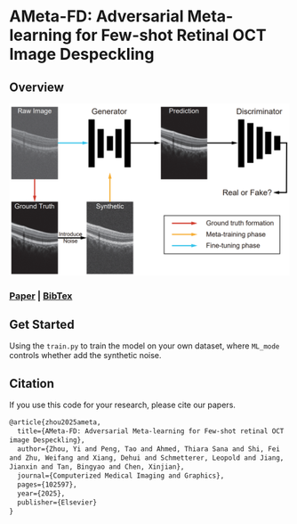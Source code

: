 # AMeta-FD: Adversarial Meta-learning for Few-shot Retinal OCT Image Despeckling

## Overview

<center>
<img src="./Figure/Overview.jpg">
</center>

###  [Paper](https://www.sciencedirect.com/science/article/abs/pii/S0895611125001065) | [BibTex](#jump1)
## Get Started

Using the ```train.py``` to train the model on your own dataset, where ```ML_mode``` controls whether add the synthetic noise. 

<span id="jump1"></span>
## Citation
If you use this code for your research, please cite our papers. 
```
@article{zhou2025ameta,
  title={AMeta-FD: Adversarial Meta-learning for Few-shot retinal OCT image Despeckling},
  author={Zhou, Yi and Peng, Tao and Ahmed, Thiara Sana and Shi, Fei and Zhu, Weifang and Xiang, Dehui and Schmetterer, Leopold and Jiang, Jianxin and Tan, Bingyao and Chen, Xinjian},
  journal={Computerized Medical Imaging and Graphics},
  pages={102597},
  year={2025},
  publisher={Elsevier}
}
```